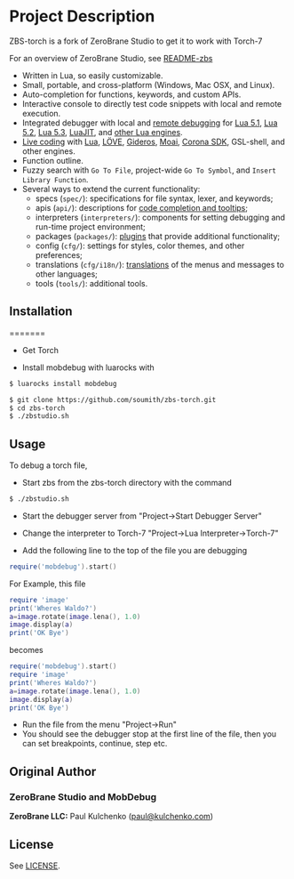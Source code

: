 # Project Description

ZBS-torch is a fork of ZeroBrane Studio to get it to work with Torch-7

For an overview of ZeroBrane Studio, see [README-zbs](https://github.com/soumith/zbs-torch/blob/master/README-zbs.md)

* Written in Lua, so easily customizable.
* Small, portable, and cross-platform (Windows, Mac OSX, and Linux).
* Auto-completion for functions, keywords, and custom APIs.
* Interactive console to directly test code snippets with local and remote execution.
* Integrated debugger with local and [remote debugging](http://studio.zerobrane.com/doc-remote-debugging)
for [Lua 5.1](http://studio.zerobrane.com/doc-lua-debugging),
[Lua 5.2](http://studio.zerobrane.com/doc-lua52-debugging),
[Lua 5.3](http://studio.zerobrane.com/doc-lua53-debugging),
[LuaJIT](http://studio.zerobrane.com/doc-luajit-debugging),
and [other Lua engines](http://studio.zerobrane.com/documentation#debugging).
* [Live coding](http://studio.zerobrane.com/documentation#live_coding)
with [Lua](http://notebook.kulchenko.com/zerobrane/live-coding-in-lua-bret-victor-style),
[LÖVE](http://notebook.kulchenko.com/zerobrane/live-coding-with-love),
[Gideros](http://notebook.kulchenko.com/zerobrane/gideros-live-coding-with-zerobrane-studio-ide),
[Moai](http://notebook.kulchenko.com/zerobrane/live-coding-with-moai-and-zerobrane-studio),
[Corona SDK](http://notebook.kulchenko.com/zerobrane/debugging-and-live-coding-with-corona-sdk-applications-and-zerobrane-studio),
GSL-shell, and other engines.
* Function outline.
* Fuzzy search with `Go To File`, project-wide `Go To Symbol`, and `Insert Library Function`.
* Several ways to extend the current functionality:
  - specs (`spec/`): specifications for file syntax, lexer, and keywords;
  - apis (`api/`): descriptions for [code completion and tooltips](http://studio.zerobrane.com/doc-api-auto-complete);
  - interpreters (`interpreters/`): components for setting debugging and run-time project environment;
  - packages (`packages/`): [plugins](http://studio.zerobrane.com/doc-plugin) that provide additional functionality;
  - config (`cfg/`): settings for styles, color themes, and other preferences;
  - translations (`cfg/i18n/`): [translations](http://studio.zerobrane.com/doc-translation) of the menus and messages to other languages;
  - tools (`tools/`): additional tools.

## Installation
=======
* Get Torch 

* Install mobdebug with luarocks with

```bash
$ luarocks install mobdebug
```

```bash
$ git clone https://github.com/soumith/zbs-torch.git
$ cd zbs-torch
$ ./zbstudio.sh
```

## Usage

To debug a torch file,

* Start zbs from the zbs-torch directory with the command

```bash
$ ./zbstudio.sh
```
* Start the debugger server from "Project->Start Debugger Server"

* Change the interpreter to Torch-7 "Project->Lua Interpreter->Torch-7" 

* Add the following line to the top of the file you are debugging

```lua
require('mobdebug').start()
```
For Example, this file
```lua
require 'image'
print('Wheres Waldo?')
a=image.rotate(image.lena(), 1.0)
image.display(a)
print('OK Bye')
```
becomes
```lua
require('mobdebug').start()
require 'image'
print('Wheres Waldo?')
a=image.rotate(image.lena(), 1.0)
image.display(a)
print('OK Bye')
```

* Run the file from the menu "Project->Run"
* You should see the debugger stop at the first line of the file, then you can set breakpoints, continue, step etc.

## Original Author

### ZeroBrane Studio and MobDebug

  **ZeroBrane LLC:** Paul Kulchenko (paul@kulchenko.com)
## License

See [LICENSE](LICENSE).
